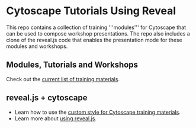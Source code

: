 # Cytoscape Tutorials Using Reveal
This repo contains a collection of training '''modules''' for Cytoscape that can be used to compose workshop presentations. The repo also includes a clone of the reveal.js code that enables the presentation mode for these modules and workshops.

## Modules, Tutorials and Workshops
Check out the [current list of training materials](https://cytoscape.github.io/cytoscape-tutorials/presentations/modules/contents/).

## reveal.js + cytoscape
- Learn how to use the [custom style for Cytoscape training materials](reveal-cytoscape-readme.md).
- Learn more about [using reveal.js](reveal-readme.md).
